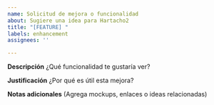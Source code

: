 ```yaml
---
name: Solicitud de mejora o funcionalidad
about: Sugiere una idea para Hartacho2
title: "[FEATURE] "
labels: enhancement
assignees: ''

---
```


**Descripción**
¿Qué funcionalidad te gustaría ver?

**Justificación**
¿Por qué es útil esta mejora?

**Notas adicionales**
(Agrega mockups, enlaces o ideas relacionadas)
